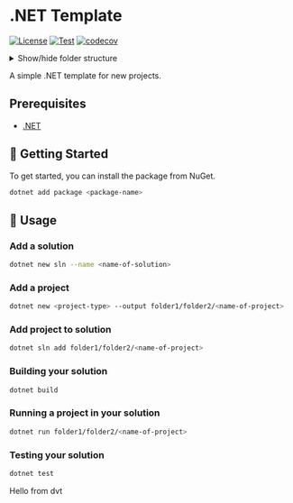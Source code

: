 # .NET Template

[![License](https://img.shields.io/badge/License-Apache_2.0-blue.svg)](https://opensource.org/licenses/Apache-2.0)
[![Test](https://github.com/devantler-tech/dotnet-template/actions/workflows/test.yaml/badge.svg)](https://github.com/devantler-tech/dotnet-template/actions/workflows/test.yaml)
[![codecov](https://codecov.io/gh/devantler-tech/dotnet-template/graph/badge.svg?token=RhQPb4fE7z)](https://codecov.io/gh/devantler-tech/dotnet-template)

<details>
  <summary>Show/hide folder structure</summary>

<!-- readme-tree start -->
```
.
├── .github
│   └── workflows
├── src
│   └── Example
└── tests
    └── Example.Tests

7 directories
```
<!-- readme-tree end -->

</details>

A simple .NET template for new projects.

## Prerequisites

- [.NET](https://dotnet.microsoft.com/en-us/)

## 🚀 Getting Started

To get started, you can install the package from NuGet.

```bash
dotnet add package <package-name>
```

## 📝 Usage

### Add a solution

```sh
dotnet new sln --name <name-of-solution>
```

### Add a project

```sh
dotnet new <project-type> --output folder1/folder2/<name-of-project>
```

### Add project to solution

```sh
dotnet sln add folder1/folder2/<name-of-project>
```

### Building your solution

```sh
dotnet build
```

### Running a project in your solution

```sh
dotnet run folder1/folder2/<name-of-project>
```

### Testing your solution

```sh
dotnet test
```

Hello from dvt
